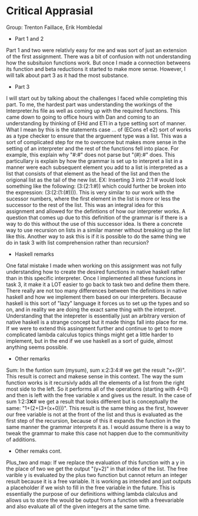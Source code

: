 # Critical Apprasial

Group: Trenton Faillace, Erik Hombledal

* Part 1 and 2

Part 1 and two were relativly easy for me and was sort of just an extension of the first assignment.  There was a bit of confusion
with not understanding how the subsituion functions work.  But once I made a connection betweens its function
and beta reductions it started to make more sense.  However, I will talk about part 3 as it had the most substance.

* Part 3

I will start out by talking about the challenges I faced while completing this part.
To me, the hardest part was understanding the workings of the Interpreter.hs file as well as coming up with the required functions.
This came down to going to office hours with Dan and coming to an understanding by thinking of EHd and ETl in a type setting sort of manner.
What I mean by this is the statements case ... of (ECons e1 e2) sort of works as a type checker to ensure that the arguement type was a list.
This was a sort of complicated step for me to overcome but makes more sense in the setting of an interpreter and the rest of the functions fell into place.  For example, this explain why "#:#" does not parse but "(#):#" does.  This particullary is explain by how the grammar is set up to interpret a list in a manner were each subsequent element you add to a list is interpreted as a list that consists of that element as the head of the list and then the origional list as the tail of the new list.  EX: Inserting 3 into 2:1:# would look something like the following: (3:(2:1:#)) which could further be broken into the expression: (3:(2:(1:(#)))).  This is very similar to our work with the sucessor numbers, where the first element in the list is more or less the successor to the rest of the list.  This was an integral idea for this assignment and allowed for the defintions of how our interpreter works.  A question that comes up due to this definition of the grammar is if there is a way to do this without the use of this successor idea.  Is there a concrete way to use recursion on lists in a similar manner without breaking up the list like this.  Another way to ask this is if it is possible to do the same thing we do in task 3 with list comprehension rather than recursion?

* Haskell remarks

One fatal mistake I made when working on this assignment was not fully understanding how to create the desired functions in native haskell rather than in this specific interpreter.  Once I implemented all these funcions in task 3, it make it a LOT easier to go back to task two and define them there.  There really are not too many differences between the definitions in native haskell and how we implement them based on our interpreters.  Because haskell is this sort of "lazy" language it forces us to set up the types and so on, and in reality we are doing the exact same thing with the interpret.  Understanding that the intepreter is essentially just an arbitrary version of native haskell is a strange concept but it made things fall into place for me.  If we were to extend this assingment further and continue to get to more complicated lambda calculus topics things might get a little harder to implement, but in the end if we use haskell as a sort of guide, almost anything seems possible.

* Other remarks

Sum: In the funtion sum (mysum), sum x:2:3:4:# we get the result "x+(9)".  This result is correct and makese sense in this context.  The way the sum function works is it recursivly adds all the elements of a list from the right most side to the left.  So it performs all of the operations (starting with 4+0) and then is left with the free variable x and gives us the result.  In the case of sum 1:2:3:x:# we get a result that looks different but is conceptually the same: "1+(2+(3+(x+0)))".  This result is the same thing as the first, however our free variable is not at the front of the list and thus is evaluated as the first step of the recursion, because of this it expands the function in the same manner the grammar interprets it as.  I would assume there is a way to tweak the grammar to make this case not happen due to the communitivity of additions.

* Other remaks cont.

Plus_two and map:  If we replace the evaluation of this function with a y in the place of two we get the output "(y+2)" in that index of the list.  The free varible y is evaluated by the plus two function but cannot return an integer result because it is a free variable.  It is working as intended and just outputs a placeholder if we wish to fill in the free variable in the future.  This is essentially the purpose of our definitions withing lambda clalculus and allows us to store the would be output from a function with a freevariable and also evaluate all of the given integers at the same time.